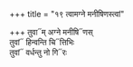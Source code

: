 +++
title = "१९ त्वामग्ने मनीषिणस्त्वां"

+++
तुवा᳓म् अग्ने मनीषि᳓णस्  
तुवां᳓ हिन्वन्ति चि᳓त्तिभिः  
तुवां᳓ वर्धन्तु नो गि᳓रः